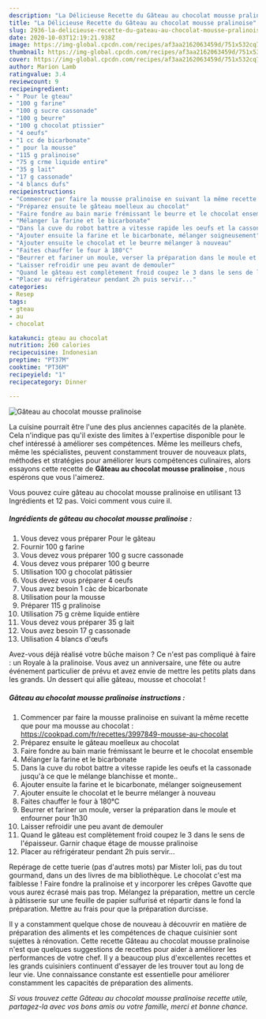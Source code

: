 ```yaml
---
description: "La Délicieuse Recette du Gâteau au chocolat mousse pralinoise"
title: "La Délicieuse Recette du Gâteau au chocolat mousse pralinoise"
slug: 2936-la-delicieuse-recette-du-gateau-au-chocolat-mousse-pralinoise
date: 2020-10-03T12:19:21.938Z
image: https://img-global.cpcdn.com/recipes/af3aa2162063459d/751x532cq70/gateau-au-chocolat-mousse-pralinoise-photo-principale-de-la-recette.jpg
thumbnail: https://img-global.cpcdn.com/recipes/af3aa2162063459d/751x532cq70/gateau-au-chocolat-mousse-pralinoise-photo-principale-de-la-recette.jpg
cover: https://img-global.cpcdn.com/recipes/af3aa2162063459d/751x532cq70/gateau-au-chocolat-mousse-pralinoise-photo-principale-de-la-recette.jpg
author: Marion Lamb
ratingvalue: 3.4
reviewcount: 9
recipeingredient:
- " Pour le gteau"
- "100 g farine"
- "100 g sucre cassonade"
- "100 g beurre"
- "100 g chocolat ptissier"
- "4 oeufs"
- "1 cc de bicarbonate"
- " pour la mousse"
- "115 g pralinoise"
- "75 g crme liquide entire"
- "35 g lait"
- "17 g cassonade"
- "4 blancs dufs"
recipeinstructions:
- "Commencer par faire la mousse pralinoise en suivant la même recette que pour ma mousse au chocolat : https://cookpad.com/fr/recettes/3997849-mousse-au-chocolat"
- "Préparez ensuite le gâteau moelleux au chocolat"
- "Faire fondre au bain marie frémissant le beurre et le chocolat ensemble"
- "Mélanger la farine et le bicarbonate"
- "Dans la cuve du robot battre a vitesse rapide les oeufs et la cassonade jusqu&#39;à ce que le mélange blanchisse et monte.."
- "Ajouter ensuite la farine et le bicarbonate, mélanger soigneusement"
- "Ajouter ensuite le chocolat et le beurre mélanger à nouveau"
- "Faites chauffer le four à 180°C"
- "Beurrer et fariner un moule, verser la préparation dans le moule et enfourner pour 1h30"
- "Laisser refroidir une peu avant de demouler"
- "Quand le gâteau est complètement froid coupez le 3 dans le sens de l&#39;épaisseur. Garnir chaque étage de mousse pralinoise"
- "Placer au réfrigérateur pendant 2h puis servir..."
categories:
- Resep
tags:
- gteau
- au
- chocolat

katakunci: gteau au chocolat 
nutrition: 260 calories
recipecuisine: Indonesian
preptime: "PT37M"
cooktime: "PT36M"
recipeyield: "1"
recipecategory: Dinner

---
```



![Gâteau au chocolat mousse pralinoise](https://img-global.cpcdn.com/recipes/af3aa2162063459d/751x532cq70/gateau-au-chocolat-mousse-pralinoise-photo-principale-de-la-recette.jpg)

La cuisine pourrait être l'une des plus anciennes capacités de la planète. Cela n'indique pas qu'il existe des limites à l'expertise disponible pour le chef intéressé à améliorer ses compétences. Même les meilleurs chefs, même les spécialistes, peuvent constamment trouver de nouveaux plats, méthodes et stratégies pour améliorer leurs compétences culinaires, alors essayons cette recette de <strong> Gâteau au chocolat mousse pralinoise </strong>, nous espérons que vous l'aimerez.

<!--inarticleads1-->

Vous pouvez cuire gâteau au chocolat mousse pralinoise en utilisant 13 Ingrédients et 12 pas. Voici comment vous cuire il.

##### Ingrédients de gâteau au chocolat mousse pralinoise :

1. Vous devez vous préparer  Pour le gâteau
1. Fournir 100 g farine
1. Vous devez vous préparer 100 g sucre cassonade
1. Vous devez vous préparer 100 g beurre
1. Utilisation 100 g chocolat pâtissier
1. Vous devez vous préparer 4 oeufs
1. Vous avez besoin 1 càc de bicarbonate
1. Utilisation  pour la mousse
1. Préparer 115 g pralinoise
1. Utilisation 75 g crème liquide entière
1. Vous devez vous préparer 35 g lait
1. Vous avez besoin 17 g cassonade
1. Utilisation 4 blancs d&#39;œufs


Avez-vous déjà réalisé votre bûche maison ? Ce n&#39;est pas compliqué à faire : un Royale à la pralinoise. Vous avez un anniversaire, une fête ou autre événement particulier de prévu et avez envie de mettre les petits plats dans les grands. Un dessert qui allie gâteau, mousse et chocolat ! 

<!--inarticleads2-->

##### Gâteau au chocolat mousse pralinoise instructions :

1. Commencer par faire la mousse pralinoise en suivant la même recette que pour ma mousse au chocolat : https://cookpad.com/fr/recettes/3997849-mousse-au-chocolat
1. Préparez ensuite le gâteau moelleux au chocolat
1. Faire fondre au bain marie frémissant le beurre et le chocolat ensemble
1. Mélanger la farine et le bicarbonate
1. Dans la cuve du robot battre a vitesse rapide les oeufs et la cassonade jusqu&#39;à ce que le mélange blanchisse et monte..
1. Ajouter ensuite la farine et le bicarbonate, mélanger soigneusement
1. Ajouter ensuite le chocolat et le beurre mélanger à nouveau
1. Faites chauffer le four à 180°C
1. Beurrer et fariner un moule, verser la préparation dans le moule et enfourner pour 1h30
1. Laisser refroidir une peu avant de demouler
1. Quand le gâteau est complètement froid coupez le 3 dans le sens de l&#39;épaisseur. Garnir chaque étage de mousse pralinoise
1. Placer au réfrigérateur pendant 2h puis servir...


Repérage de cette tuerie (pas d&#39;autres mots) par Mister loli, pas du tout gourmand, dans un des livres de ma bibliothèque. Le chocolat c&#39;est ma faiblesse ! Faire fondre la pralinoise et y incorporer les crêpes Gavotte que vous aurez écrasé mais pas trop. Mélangez la préparation, mettre un cercle à pâtisserie sur une feuille de papier sulfurisé et répartir dans le fond la préparation. Mettre au frais pour que la préparation durcisse. 

<!--inarticleads1-->

<p>
Il y a constamment quelque chose de nouveau à découvrir en matière de préparation des aliments et les compétences de chaque cuisinier sont sujettes à rénovation. Cette recette Gâteau au chocolat mousse pralinoise n'est que quelques suggestions de recettes pour aider à améliorer les performances de votre chef. Il y a beaucoup plus d'excellentes recettes et les grands cuisiniers continuent d'essayer de les trouver tout au long de leur vie. Une connaissance constante est essentielle pour améliorer constamment les capacités de préparation des aliments.
</p>

<p>
<i>Si vous trouvez cette Gâteau au chocolat mousse pralinoise recette utile, partagez-la avec vos bons amis ou votre famille, merci et bonne chance.</i>
</p>
